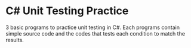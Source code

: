 # C# Unit Testing Practice
3 basic programs to practice unit testing in C#.
Each programs contain simple source code and the codes that tests each condition to match the results.
